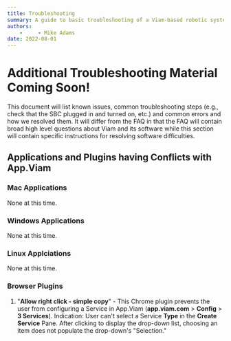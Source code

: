 ```yaml
---
title: Troubleshooting
summary: A guide to basic troubleshooting of a Viam-based robotic system and easy fixes to common problems.
authors:
    -     - Mike Adams
date: 2022-08-01
---
```

# Additional Troubleshooting Material Coming Soon!

This document will list known issues, common troubleshooting steps (e.g., check that the SBC plugged in and turned on, etc.) and common errors and how we resolved them.
It will differ from the FAQ in that the FAQ will contain broad high level questions about Viam and its software while this section will contain specific instructions for resolving software difficulties.

## Applications and Plugins having Conflicts with App.Viam

### Mac Applications
None at this time.
### Windows Applications
None at this time.
### Linux Applciations
None at this time.
### Browser Plugins
1. "**Allow right click - simple copy**" - This Chrome plugin prevents the user from configuring a Service in App.Viam (**app.viam.com** > **Config** > **3 Services**).
Indication: User can't select a Service **Type** in the **Create Service** Pane. After clicking to display the drop-down list, choosing an item does not populate the drop-down's "Selection."
